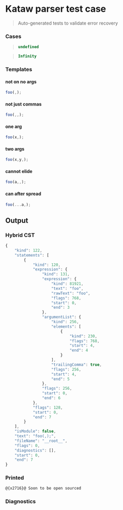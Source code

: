# Kataw parser test case

> Auto-generated tests to validate error recovery
>

### Cases

> `````js
> undefined
> `````

> `````js
> Infinity
> `````

### Templates

#### not on no args

`````js
foo(,);
`````

#### not just commas

`````js
foo(,,);
`````

#### one arg

`````js
foo(x,);
`````

#### two args

`````js
foo(x,y,);
`````

#### cannot elide

`````js
foo(a,,);
`````

#### can after spread

`````js
foo(...a,);
`````

## Output

### Hybrid CST

```javascript
{
    "kind": 122,
    "statements": [
        {
            "kind": 120,
            "expression": {
                "kind": 131,
                "expression": {
                    "kind": 81921,
                    "text": "foo",
                    "rawText": "foo",
                    "flags": 768,
                    "start": 0,
                    "end": 3
                },
                "argumentList": {
                    "kind": 256,
                    "elements": [
                        {
                            "kind": 230,
                            "flags": 768,
                            "start": 4,
                            "end": 4
                        }
                    ],
                    "trailingComma": true,
                    "flags": 256,
                    "start": 4,
                    "end": 5
                },
                "flags": 256,
                "start": 0,
                "end": 6
            },
            "flags": 128,
            "start": 0,
            "end": 7
        }
    ],
    "isModule": false,
    "text": "foo(,);",
    "fileName": "__root__",
    "flags": 0,
    "diagnostics": [],
    "start": 0,
    "end": 7
}
```

### Printed

```javascript
@{x2716}@ Soon to be open sourced
```

### Diagnostics

```javascript

```

